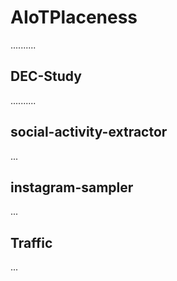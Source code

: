 # AIoTPlaceness

..........

## DEC-Study

..........

## social-activity-extractor

...

## instagram-sampler

...

## Traffic

...
